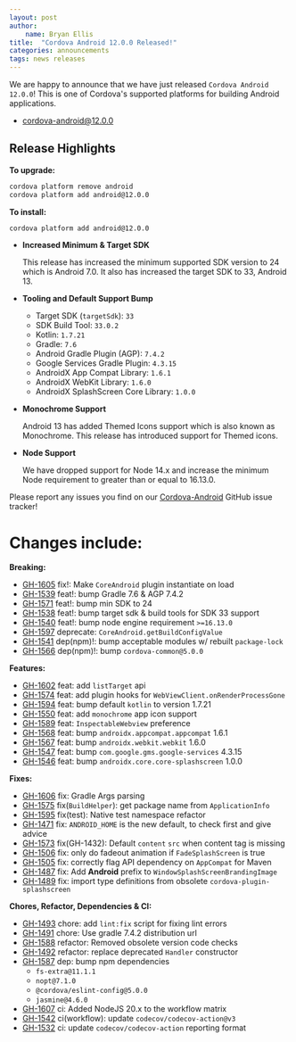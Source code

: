 ```yaml
---
layout: post
author:
    name: Bryan Ellis
title:  "Cordova Android 12.0.0 Released!"
categories: announcements
tags: news releases
---
```


We are happy to announce that we have just released `Cordova Android 12.0.0`! This is one of Cordova's supported platforms for building Android applications.

* [cordova-android@12.0.0](https://www.npmjs.com/package/cordova-android)

## Release Highlights

**To upgrade:**

```bash
cordova platform remove android
cordova platform add android@12.0.0
```

**To install:**

```bash
cordova platform add android@12.0.0
```

* **Increased Minimum & Target SDK**

    This release has increased the minimum supported SDK version to 24 which is Android 7.0. It also has increased the target SDK to 33, Android 13.

* **Tooling and Default Support Bump**

  * Target SDK (`targetSdk`): `33`
  * SDK Build Tool: `33.0.2`
  * Kotlin: `1.7.21`
  * Gradle: `7.6`
  * Android Gradle Plugin (AGP): `7.4.2`
  * Google Services Gradle Plugin: `4.3.15`
  * AndroidX App Compat Library: `1.6.1`
  * AndroidX WebKit Library: `1.6.0`
  * AndroidX SplashScreen Core Library: `1.0.0`

* **Monochrome Support**

    Android 13 has added Themed Icons support which is also known as Monochrome. This release has introduced support for Themed icons.

* **Node Support**

    We have dropped support for Node 14.x and increase the minimum Node requirement to greater than or equal to 16.13.0.

Please report any issues you find on our [Cordova-Android](https://github.com/apache/cordova-android/issues) GitHub issue tracker!

<!--more-->
# Changes include:

**Breaking:**

* [GH-1605](https://github.com/apache/cordova-android/pull/1605) fix!: Make `CoreAndroid` plugin instantiate on load
* [GH-1539](https://github.com/apache/cordova-android/pull/1539) feat!: bump Gradle 7.6 & AGP 7.4.2
* [GH-1571](https://github.com/apache/cordova-android/pull/1571) feat!: bump min SDK to 24
* [GH-1538](https://github.com/apache/cordova-android/pull/1538) feat!: bump target sdk & build tools for SDK 33 support
* [GH-1540](https://github.com/apache/cordova-android/pull/1540) feat!: bump node engine requirement `>=16.13.0`
* [GH-1597](https://github.com/apache/cordova-android/pull/1597) deprecate: `CoreAndroid.getBuildConfigValue`
* [GH-1541](https://github.com/apache/cordova-android/pull/1541) dep(npm)!: bump acceptable modules w/ rebuilt `package-lock`
* [GH-1566](https://github.com/apache/cordova-android/pull/1566) dep(npm)!: bump `cordova-common@5.0.0`

**Features:**

* [GH-1602](https://github.com/apache/cordova-android/pull/1602) feat: add `listTarget` api
* [GH-1574](https://github.com/apache/cordova-android/pull/1574) feat: add plugin hooks for `WebViewClient.onRenderProcessGone`
* [GH-1594](https://github.com/apache/cordova-android/pull/1594) feat: bump default `kotlin` to version 1.7.21
* [GH-1550](https://github.com/apache/cordova-android/pull/1550) feat: add `monochrome` app icon support
* [GH-1589](https://github.com/apache/cordova-android/pull/1589) feat: `InspectableWebview` preference
* [GH-1568](https://github.com/apache/cordova-android/pull/1568) feat: bump `androidx.appcompat.appcompat` 1.6.1
* [GH-1567](https://github.com/apache/cordova-android/pull/1567) feat: bump `androidx.webkit.webkit` 1.6.0
* [GH-1547](https://github.com/apache/cordova-android/pull/1547) feat: bump `com.google.gms.google-services` 4.3.15
* [GH-1546](https://github.com/apache/cordova-android/pull/1546) feat: bump `androidx.core.core-splashscreen` 1.0.0

**Fixes:**

* [GH-1606](https://github.com/apache/cordova-android/pull/1606) fix: Gradle Args parsing
* [GH-1575](https://github.com/apache/cordova-android/pull/1575) fix(`BuildHelper`): get package name from `ApplicationInfo`
* [GH-1595](https://github.com/apache/cordova-android/pull/1595) fix(test): Native test namespace refactor
* [GH-1471](https://github.com/apache/cordova-android/pull/1471) fix: `ANDROID_HOME` is the new default, to check first and give advice
* [GH-1573](https://github.com/apache/cordova-android/pull/1573) fix(GH-1432): Default `content` `src` when content tag is missing
* [GH-1506](https://github.com/apache/cordova-android/pull/1506) fix: only do fadeout animation if `FadeSplashScreen` is true
* [GH-1505](https://github.com/apache/cordova-android/pull/1505) fix: correctly flag API dependency on `AppCompat` for Maven
* [GH-1487](https://github.com/apache/cordova-android/pull/1487) fix: Add **Android** prefix to `WindowSplashScreenBrandingImage`
* [GH-1489](https://github.com/apache/cordova-android/pull/1489) fix: import type definitions from obsolete `cordova-plugin-splashscreen`

**Chores, Refactor,  Dependencies & CI:**

* [GH-1493](https://github.com/apache/cordova-android/pull/1493) chore: add `lint:fix` script for fixing lint errors
* [GH-1491](https://github.com/apache/cordova-android/pull/1491) chore: Use gradle 7.4.2 distribution url
* [GH-1588](https://github.com/apache/cordova-android/pull/1588) refactor: Removed obsolete version code checks
* [GH-1492](https://github.com/apache/cordova-android/pull/1492) refactor: replace deprecated `Handler` constructor
* [GH-1587](https://github.com/apache/cordova-android/pull/1587) dep: bump npm dependencies
  * `fs-extra@11.1.1`
  * `nopt@7.1.0`
  * `@cordova/eslint-config@5.0.0`
  * `jasmine@4.6.0`
* [GH-1607](https://github.com/apache/cordova-android/pull/1607) ci: Added NodeJS 20.x to the workflow matrix
* [GH-1542](https://github.com/apache/cordova-android/pull/1542) ci(workflow): update `codecov/codecov-action@v3`
* [GH-1532](https://github.com/apache/cordova-android/pull/1532) ci: update `codecov/codecov-action` reporting format
